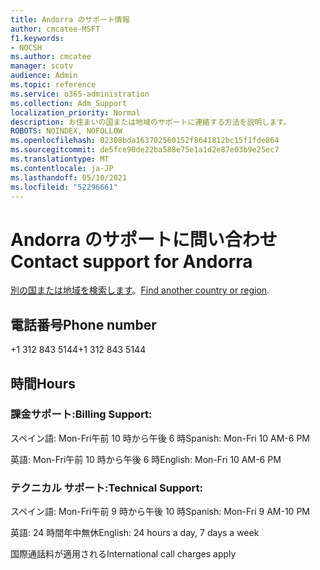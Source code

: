 ```yaml
---
title: Andorra のサポート情報
author: cmcatee-MSFT
f1.keywords:
- NOCSH
ms.author: cmcatee
manager: scotv
audience: Admin
ms.topic: reference
ms.service: o365-administration
ms.collection: Adm_Support
localization_priority: Normal
description: お住まいの国または地域のサポートに連絡する方法を説明します。
ROBOTS: NOINDEX, NOFOLLOW
ms.openlocfilehash: 02308bda163702560152f8641812bc15f1fde864
ms.sourcegitcommit: de5fce90de22ba588e75e1a1d2e87e03b9e25ec7
ms.translationtype: MT
ms.contentlocale: ja-JP
ms.lasthandoff: 05/10/2021
ms.locfileid: "52296661"
---
```

# <a name="contact-support-for-andorra"></a><span data-ttu-id="d5e55-103">Andorra のサポートに問い合わせ</span><span class="sxs-lookup"><span data-stu-id="d5e55-103">Contact support for Andorra</span></span>

<span data-ttu-id="d5e55-104">[別の国または地域を検索します](../../business-video/get-help-support.md)。</span><span class="sxs-lookup"><span data-stu-id="d5e55-104">[Find another country or region](../../business-video/get-help-support.md).</span></span>

## <a name="phone-number"></a><span data-ttu-id="d5e55-105">電話番号</span><span class="sxs-lookup"><span data-stu-id="d5e55-105">Phone number</span></span>
<span data-ttu-id="d5e55-106">+1 312 843 5144</span><span class="sxs-lookup"><span data-stu-id="d5e55-106">+1 312 843 5144</span></span>

## <a name="hours"></a><span data-ttu-id="d5e55-107">時間</span><span class="sxs-lookup"><span data-stu-id="d5e55-107">Hours</span></span>
### <a name="billing-support"></a><span data-ttu-id="d5e55-108">課金サポート:</span><span class="sxs-lookup"><span data-stu-id="d5e55-108">Billing Support:</span></span>

<span data-ttu-id="d5e55-109">スペイン語: Mon-Fri午前 10 時から午後 6 時</span><span class="sxs-lookup"><span data-stu-id="d5e55-109">Spanish: Mon-Fri 10 AM-6 PM</span></span>

<span data-ttu-id="d5e55-110">英語: Mon-Fri午前 10 時から午後 6 時</span><span class="sxs-lookup"><span data-stu-id="d5e55-110">English: Mon-Fri 10 AM-6 PM</span></span>

### <a name="technical-support"></a><span data-ttu-id="d5e55-111">テクニカル サポート:</span><span class="sxs-lookup"><span data-stu-id="d5e55-111">Technical Support:</span></span>

<span data-ttu-id="d5e55-112">スペイン語: Mon-Fri午前 9 時から午後 10 時</span><span class="sxs-lookup"><span data-stu-id="d5e55-112">Spanish: Mon-Fri 9 AM-10 PM</span></span>

<span data-ttu-id="d5e55-113">英語: 24 時間年中無休</span><span class="sxs-lookup"><span data-stu-id="d5e55-113">English: 24 hours a day, 7 days a week</span></span>

<span data-ttu-id="d5e55-114">国際通話料が適用される</span><span class="sxs-lookup"><span data-stu-id="d5e55-114">International call charges apply</span></span>
